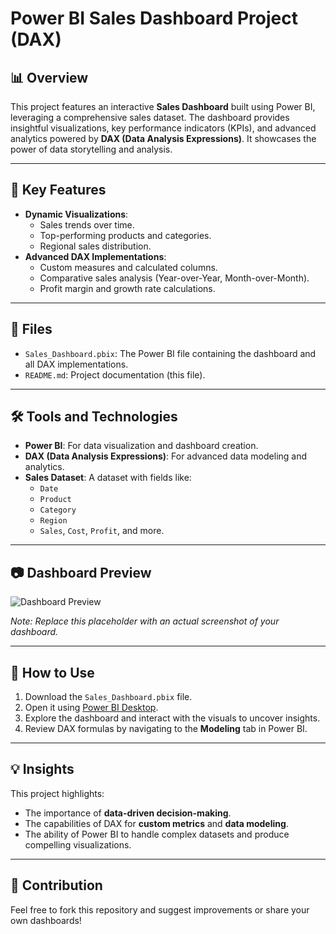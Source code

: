 # Power BI Sales Dashboard Project (DAX)

## 📊 Overview
This project features an interactive **Sales Dashboard** built using Power BI, leveraging a comprehensive sales dataset. The dashboard provides insightful visualizations, key performance indicators (KPIs), and advanced analytics powered by **DAX (Data Analysis Expressions)**. It showcases the power of data storytelling and analysis.

---

## 🎯 Key Features
- **Dynamic Visualizations**: 
  - Sales trends over time.
  - Top-performing products and categories.
  - Regional sales distribution.
- **Advanced DAX Implementations**:
  - Custom measures and calculated columns.
  - Comparative sales analysis (Year-over-Year, Month-over-Month).
  - Profit margin and growth rate calculations.


---

## 📂 Files
- `Sales_Dashboard.pbix`: The Power BI file containing the dashboard and all DAX implementations.
- `README.md`: Project documentation (this file).

---

## 🛠️ Tools and Technologies
- **Power BI**: For data visualization and dashboard creation.
- **DAX (Data Analysis Expressions)**: For advanced data modeling and analytics.
- **Sales Dataset**: A dataset with fields like:
  - `Date`
  - `Product`
  - `Category`
  - `Region`
  - `Sales`, `Cost`, `Profit`, and more.

---

## 📷 Dashboard Preview
![Dashboard Preview](https://via.placeholder.com/800x400?text=Dashboard+Preview)

*Note: Replace this placeholder with an actual screenshot of your dashboard.*

---

## 🚀 How to Use
1. Download the `Sales_Dashboard.pbix` file.
2. Open it using [Power BI Desktop](https://powerbi.microsoft.com/desktop/).
3. Explore the dashboard and interact with the visuals to uncover insights.
4. Review DAX formulas by navigating to the **Modeling** tab in Power BI.

---

## 💡 Insights
This project highlights:
- The importance of **data-driven decision-making**.
- The capabilities of DAX for **custom metrics** and **data modeling**.
- The ability of Power BI to handle complex datasets and produce compelling visualizations.

---

## 🤝 Contribution
Feel free to fork this repository and suggest improvements or share your own dashboards!
